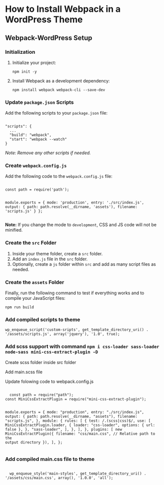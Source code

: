 <h1>How to Install Webpack in a WordPress Theme</h1>

<h2>Webpack-WordPress Setup</h2>

<h3>Initialization</h3>
<ol>
  <li>Initialize your project:
    <pre><code>npm init -y</code></pre>
  </li>
  <li>Install Webpack as a development dependency:
    <pre><code>npm install webpack webpack-cli --save-dev</code></pre>
  </li>
</ol>

<h3>Update <code>package.json</code> Scripts</h3>
<p>Add the following scripts to your <code>package.json</code> file:</p>
<pre><code>
"scripts": {
  ...
  "build": "webpack",
  "start": "webpack --watch"
}
</code></pre>
<p><em>Note: Remove any other scripts if needed.</em></p>

<h3>Create <code>webpack.config.js</code></h3>
<p>Add the following code to the <code>webpack.config.js</code> file:</p>
<pre><code>
const path = require('path');

module.exports = {
  mode: 'production',
  entry: './src/index.js',
  output: {
    path: path.resolve(__dirname, 'assets'),
    filename: 'scripts.js'
  }
};
</code></pre>
<p><strong>Note:</strong> If you change the mode to <code>development</code>, CSS and JS code will not be minified.</p>

<h3>Create the <code>src</code> Folder</h3>
<ol>
  <li>Inside your theme folder, create a <code>src</code> folder.</li>
  <li>Add an <code>index.js</code> file in the <code>src</code> folder.</li>
  <li>Optionally, create a <code>js</code> folder within <code>src</code> and add as many script files as needed.</li>
</ol>

<h3>Create the <code>assets</code> Folder</h3>
<p>Finally, run the following command to test if everything works and to compile your JavaScript files:</p>
<pre><code>npm run build</code></pre>

<h3>Add compiled scripts to theme</h3>
<pre><code>wp_enqueue_script('custom-sripts', get_template_directory_uri() . '/assets/scripts.js', array('jquery'), '1.0', true);</code></pre>

<h3>Add scss support with command <code>npm i css-loader sass-loader node-sass mini-css-extract-plugin -D</code></h3>
<p>Create scss folder inside src folder</p>
<p>Add main.scss file</p>

<p>Update folowing code to webpack.config.js</p>
<pre><code>
  const path = require("path");
const MiniCssExtractPlugin = require("mini-css-extract-plugin");

module.exports = {
  mode: "production",
  entry: "./src/index.js",
  output: {
    path: path.resolve(__dirname, "assets"),
    filename: "scripts.js",
  },
  module: {
    rules: [
      {
        test: /\.(scss|css)$/,
        use: [
          MiniCssExtractPlugin.loader,
          {
            loader: "css-loader",
            options: { url: false },
          },
          "sass-loader",
        ],
      },
    ],
  },
  plugins: [
    new MiniCssExtractPlugin({
      filename: "css/main.css", // Relative path to the output directory
    }),
  ],
};
</code></pre>

<h3>Add compiled main.css file to theme</h3>
<pre><code>
  wp_enqueue_style('main-styles', get_template_directory_uri() . '/assets/css/main.css', array(), '1.0.0', 'all');
</code></pre>


